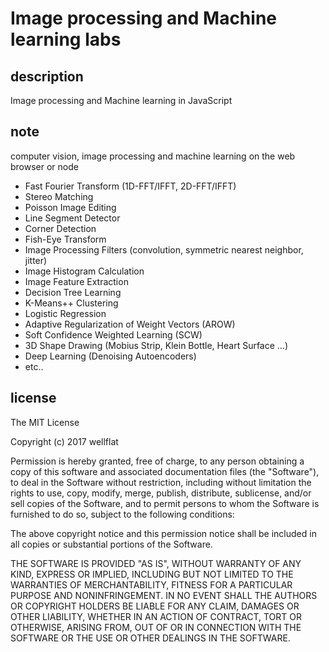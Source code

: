 # Image processing and Machine learning labs

## description

Image processing and Machine learning in JavaScript

## note

computer vision, image processing and machine learning on the web browser or node

* Fast Fourier Transform (1D-FFT/IFFT, 2D-FFT/IFFT)
* Stereo Matching
* Poisson Image Editing
* Line Segment Detector
* Corner Detection
* Fish-Eye Transform
* Image Processing Filters (convolution, symmetric nearest neighbor, jitter)
* Image Histogram Calculation
* Image Feature Extraction
* Decision Tree Learning
* K-Means++ Clustering
* Logistic Regression
* Adaptive Regularization of Weight Vectors (AROW)
* Soft Confidence Weighted Learning (SCW)
* 3D Shape Drawing (Mobius Strip, Klein Bottle, Heart Surface ...)
* Deep Learning (Denoising Autoencoders)
* etc..

## license

The MIT License

Copyright (c) 2017 wellflat

Permission is hereby granted, free of charge, to any person obtaining a copy of this software and associated documentation files (the "Software"), to deal in the Software without restriction, including without limitation the rights to use, copy, modify, merge, publish, distribute, sublicense, and/or sell copies of the Software, and to permit persons to whom the Software is furnished to do so, subject to the following conditions:

The above copyright notice and this permission notice shall be included in all copies or substantial portions of the Software.

THE SOFTWARE IS PROVIDED "AS IS", WITHOUT WARRANTY OF ANY KIND, EXPRESS OR IMPLIED, INCLUDING BUT NOT LIMITED TO THE WARRANTIES OF MERCHANTABILITY, FITNESS FOR A PARTICULAR PURPOSE AND NONINFRINGEMENT. IN NO EVENT SHALL THE AUTHORS OR COPYRIGHT HOLDERS BE LIABLE FOR ANY CLAIM, DAMAGES OR OTHER LIABILITY, WHETHER IN AN ACTION OF CONTRACT, TORT OR OTHERWISE, ARISING FROM, OUT OF OR IN CONNECTION WITH THE SOFTWARE OR THE USE OR OTHER DEALINGS IN THE SOFTWARE.
